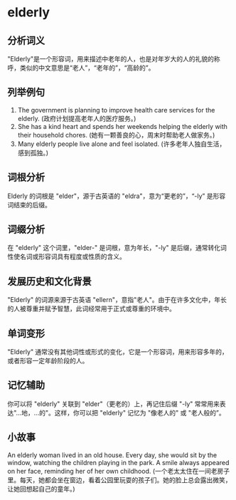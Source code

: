 # elderly

## 分析词义

  

"Elderly"是一个形容词，用来描述中老年的人，也是对年岁大的人的礼貌的称呼，类似的中文意思是“老人”，“老年的”，“高龄的”。

  

## 列举例句

  

1.  The government is planning to improve health care services for the elderly. (政府计划提高老年人的医疗服务。)
2.  She has a kind heart and spends her weekends helping the elderly with their household chores. (她有一颗善良的心，周末时帮助老人做家务。)
3.  Many elderly people live alone and feel isolated. (许多老年人独自生活，感到孤独。)

  

## 词根分析

  

Elderly 的词根是 "elder"，源于古英语的 "eldra"，意为“更老的”，“-ly” 是形容词结束的后缀。

  

## 词缀分析

  

在 "elderly" 这个词里，"elder-" 是词根，意为年长，"-ly" 是后缀，通常转化词性使名词或形容词具有程度或性质的含义。

  

## 发展历史和文化背景

  

"Elderly" 的词源来源于古英语 "ellern"，意指"老人"。由于在许多文化中，年长的人被尊重并赋予智慧，此词经常用于正式或尊重的环境中。

  

## 单词变形

  

"Elderly" 通常没有其他词性或形式的变化，它是一个形容词，用来形容多年的，或者形容一定年龄阶段的人。

  

## 记忆辅助

  

你可以将 "elderly" 关联到 "elder"（更老的）上，再记住后缀 "-ly" 常常用来表达"…地，…的"。这样，你可以把 "elderly" 记忆为 "像老人的" 或 "老人般的”。

  

## 小故事

  

An elderly woman lived in an old house. Every day, she would sit by the window, watching the children playing in the park. A smile always appeared on her face, reminding her of her own childhood. (一个老太太住在一间老房子里。每天，她都会坐在窗边，看着公园里玩耍的孩子们。她的脸上总会露出微笑，让她回想起自己的童年。)
